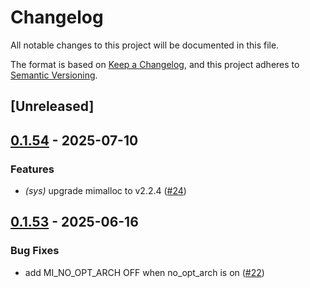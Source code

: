 # Changelog

All notable changes to this project will be documented in this file.

The format is based on [Keep a Changelog](https://keepachangelog.com/en/1.0.0/),
and this project adheres to [Semantic Versioning](https://semver.org/spec/v2.0.0.html).

## [Unreleased]

## [0.1.54](https://github.com/napi-rs/mimalloc-safe/compare/mimalloc-safe-v0.1.53...mimalloc-safe-v0.1.54) - 2025-07-10

### <!-- 0 -->Features

- *(sys)* upgrade mimalloc to v2.2.4 ([#24](https://github.com/napi-rs/mimalloc-safe/pull/24))

## [0.1.53](https://github.com/napi-rs/mimalloc-safe/compare/mimalloc-safe-v0.1.52...mimalloc-safe-v0.1.53) - 2025-06-16

### <!-- 1 -->Bug Fixes

- add MI_NO_OPT_ARCH OFF when no_opt_arch is on ([#22](https://github.com/napi-rs/mimalloc-safe/pull/22))
